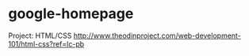 # google-homepage
Project: HTML/CSS
http://www.theodinproject.com/web-development-101/html-css?ref=lc-pb
